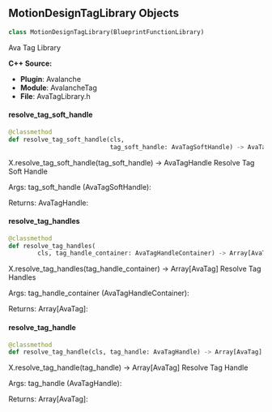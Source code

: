 ## MotionDesignTagLibrary Objects

```python
class MotionDesignTagLibrary(BlueprintFunctionLibrary)
```

Ava Tag Library

**C++ Source:**

- **Plugin**: Avalanche
- **Module**: AvalancheTag
- **File**: AvaTagLibrary.h

<a id="unreal.MotionDesignTagLibrary.resolve_tag_soft_handle"></a>

#### resolve_tag_soft_handle

```python
@classmethod
def resolve_tag_soft_handle(cls,
                            tag_soft_handle: AvaTagSoftHandle) -> AvaTagHandle
```

X.resolve_tag_soft_handle(tag_soft_handle) -> AvaTagHandle
Resolve Tag Soft Handle

Args:
    tag_soft_handle (AvaTagSoftHandle): 

Returns:
    AvaTagHandle:

<a id="unreal.MotionDesignTagLibrary.resolve_tag_handles"></a>

#### resolve_tag_handles

```python
@classmethod
def resolve_tag_handles(
        cls, tag_handle_container: AvaTagHandleContainer) -> Array[AvaTag]
```

X.resolve_tag_handles(tag_handle_container) -> Array[AvaTag]
Resolve Tag Handles

Args:
    tag_handle_container (AvaTagHandleContainer): 

Returns:
    Array[AvaTag]:

<a id="unreal.MotionDesignTagLibrary.resolve_tag_handle"></a>

#### resolve_tag_handle

```python
@classmethod
def resolve_tag_handle(cls, tag_handle: AvaTagHandle) -> Array[AvaTag]
```

X.resolve_tag_handle(tag_handle) -> Array[AvaTag]
Resolve Tag Handle

Args:
    tag_handle (AvaTagHandle): 

Returns:
    Array[AvaTag]:

<a id="unreal.AvaTransitionBehaviorActor"></a>